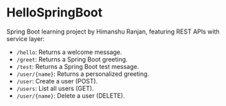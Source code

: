 # HelloSpringBoot
Spring Boot learning project by Himanshu Ranjan, featuring REST APIs with service layer:
- `/hello`: Returns a welcome message.
- `/greet`: Returns a Spring Boot greeting.
- `/test`: Returns a Spring Boot test message.
- `/user/{name}`: Returns a personalized greeting.
- `/user`: Create a user (POST).
- `/users`: List all users (GET).
- `/user/{name}`: Delete a user (DELETE).